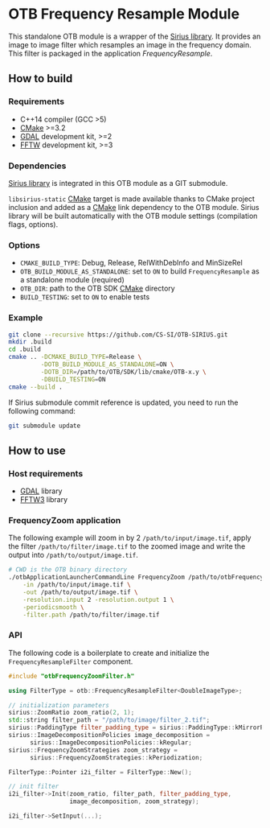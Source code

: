 # OTB Frequency Resample Module

This standalone OTB module is a wrapper of the [Sirius library][Sirius].
It provides an image to image filter which resamples an image in the frequency domain.
This filter is packaged in the application *FrequencyResample*.

## How to build

### Requirements

* C++14 compiler (GCC >5)
* [CMake] >=3.2
* [GDAL] development kit, >=2
* [FFTW] development kit, >=3

### Dependencies

[Sirius library][Sirius] is integrated in this OTB module as a GIT submodule.

`libsirius-static` [CMake] target is made available thanks to CMake project inclusion and added as a [CMake] link dependency to the OTB module.
Sirius library will be built automatically with the OTB module settings (compilation flags, options).

### Options

* `CMAKE_BUILD_TYPE`: Debug, Release, RelWithDebInfo and MinSizeRel
* `OTB_BUILD_MODULE_AS_STANDALONE`: set to `ON` to build `FrequencyResample` as a standalone module (required)
* `OTB_DIR`: path to the OTB SDK [CMake] directory
* `BUILD_TESTING`: set to `ON` to enable tests

### Example

```sh
git clone --recursive https://github.com/CS-SI/OTB-SIRIUS.git
mkdir .build
cd .build
cmake .. -DCMAKE_BUILD_TYPE=Release \
         -DOTB_BUILD_MODULE_AS_STANDALONE=ON \
         -DOTB_DIR=/path/to/OTB/SDK/lib/cmake/OTB-x.y \
         -DBUILD_TESTING=ON
cmake --build .
```

If Sirius submodule commit reference is updated, you need to run the following command:

```sh
git submodule update
```

## How to use

### Host requirements

* [GDAL][GDAL] library
* [FFTW3][FFTW] library

### FrequencyZoom application

The following example will zoom in by 2 `/path/to/input/image.tif`, apply the filter `/path/to/filter/image.tif` to the zoomed image and write the output into `/path/to/output/image.tif`.

```sh
# CWD is the OTB binary directory
./otbApplicationLauncherCommandLine FrequencyZoom /path/to/otbFrequencyZoomModule/application/library \
    -in /path/to/input/image.tif \
    -out /path/to/output/image.tif \
    -resolution.input 2 -resolution.output 1 \
    -periodicsmooth \
    -filter.path /path/to/filter/image.tif
```

### API

The following code is a boilerplate to create and initialize the `FrequencyResampleFilter` component.


```cpp
#include "otbFrequencyZoomFilter.h"

using FilterType = otb::FrequencyResampleFilter<DoubleImageType>;

// initialization parameters
sirius::ZoomRatio zoom_ratio(2, 1);
std::string filter_path = "/path/to/image/filter_2.tif";
sirius::PaddingType filter_padding_type = sirius::PaddingType::kMirrorPadding;
sirius::ImageDecompositionPolicies image_decomposition =
      sirius::ImageDecompositionPolicies::kRegular;
sirius::FrequencyZoomStrategies zoom_strategy =
      sirius::FrequencyZoomStrategies::kPeriodization;

FilterType::Pointer i2i_filter = FilterType::New();

// init filter
i2i_filter->Init(zoom_ratio, filter_path, filter_padding_type,
                 image_decomposition, zoom_strategy);

i2i_filter->SetInput(...);
```

[Sirius]: https://github.com/CS-SI/SIRIUS "Sirius library"
[CMake]: https://cmake.org/ "CMake"
[GDAL]: http://www.gdal.org/ "Geospatial Data Abstraction Library"
[FFTW]: http://www.fftw.org/ "Fastest Fourier Transform in the West"


